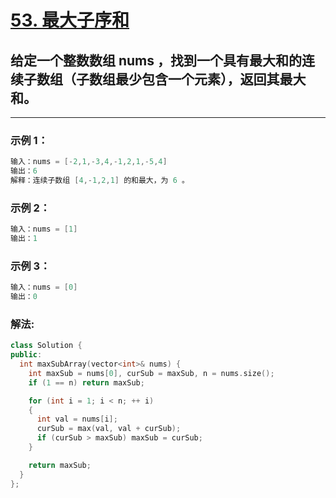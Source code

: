 # **[53. 最大子序和](https://leetcode-cn.com/problems/maximum-subarray/)**

##  给定一个整数数组 nums ，找到一个具有最大和的连续子数组（子数组最少包含一个元素），返回其最大和。

---

### **示例 1：**

```c
输入：nums = [-2,1,-3,4,-1,2,1,-5,4]
输出：6
解释：连续子数组 [4,-1,2,1] 的和最大，为 6 。
```

### **示例 2：**

```c
输入：nums = [1]
输出：1
```

### **示例 3：**

```c
输入：nums = [0]
输出：0
```

### **解法:**

```c++
class Solution {
public:
  int maxSubArray(vector<int>& nums) {
    int maxSub = nums[0], curSub = maxSub, n = nums.size();
    if (1 == n) return maxSub;

    for (int i = 1; i < n; ++ i)
    {
      int val = nums[i];
      curSub = max(val, val + curSub);
      if (curSub > maxSub) maxSub = curSub;
    }

    return maxSub;
  }
};
```
